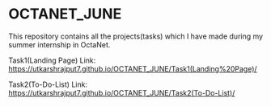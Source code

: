 # OCTANET_JUNE
This repository contains all the projects(tasks) which I have made during my summer internship in OctaNet.

Task1(Landing Page) Link: https://utkarshrajput7.github.io/OCTANET_JUNE/Task1(Landing%20Page)/

Task2(To-Do-List) Link: https://utkarshrajput7.github.io/OCTANET_JUNE/Task2(To-Do-List)/
